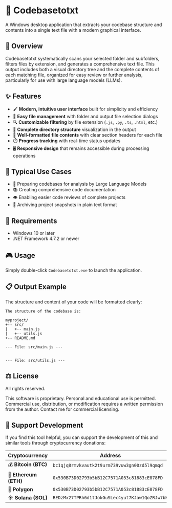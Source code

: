 # 📄 Codebasetotxt

A Windows desktop application that extracts your codebase structure and contents into a single text file with a modern graphical interface.

## 🔎 Overview

Codebasetotxt systematically scans your selected folder and subfolders, filters files by extension, and generates a comprehensive text file. This output includes both a visual directory tree and the complete contents of each matching file, organized for easy review or further analysis, particularly for use with large language models (LLMs).

## ✨ Features

- 🖌️ **Modern, intuitive user interface** built for simplicity and efficiency
- 📁 **Easy file management** with folder and output file selection dialogs
- 🔍 **Customizable filtering** by file extension (`.js`, `.py`, `.ts`, `.html`, etc.)
- 🌳 **Complete directory structure** visualization in the output
- 📝 **Well-formatted file contents** with clear section headers for each file
- ⏱️ **Progress tracking** with real-time status updates
- 🖥️ **Responsive design** that remains accessible during processing operations

## 🚀 Typical Use Cases

- 🤖 Preparing codebases for analysis by Large Language Models
- 📚 Creating comprehensive code documentation
- 👁️ Enabling easier code reviews of complete projects
- 💾 Archiving project snapshots in plain text format

## 🔧 Requirements

- Windows 10 or later
- .NET Framework 4.7.2 or newer

## 🎮 Usage

Simply double-click `Codebasetotxt.exe` to launch the application.

## 📋 Output Example

The structure and content of your code will be formatted clearly:

```
The structure of the codebase is:

myproject/
+-- src/
|   +-- main.js
|   +-- utils.js
+-- README.md

--- File: src/main.js ---


--- File: src/utils.js ---

```

## ⚖️ License

All rights reserved.

This software is proprietary. Personal and educational use is permitted. Commercial use, distribution, or modification requires a written permission from the author. Contact me for commercial licensing.

## 💖 Support Development

If you find this tool helpful, you can support the development of this and similar tools through cryptocurrency donations:

| Cryptocurrency | Address |
|----------------|---------|
| 💰 **Bitcoin (BTC)** | `bc1qjq8rmvkvautk2t9urm739vuw3gn00zd5l9qmqd` |
| 💎 **Ethereum (ETH)** | `0x530B73D02793b5bB12C7571A053c81883cE078FD` |
| 🔷 **Polygon** | `0x530B73D02793b5bB12C7571A053c81883cE078FD` |
| ☀️ **Solana (SOL)** | `BEDzMx27TPRh6d1tJokGuSLec4yut7KJaw1QoZRJw7bH` |
